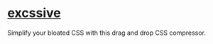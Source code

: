 [excssive](http://www.excssive.com)
===================================

Simplify your bloated CSS with this drag and drop CSS compressor.
